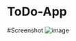 # ToDo-App

#Screenshot
![image](https://user-images.githubusercontent.com/70894096/133898647-869d4c0f-287b-4a97-82f6-d63bb3d76232.png)
